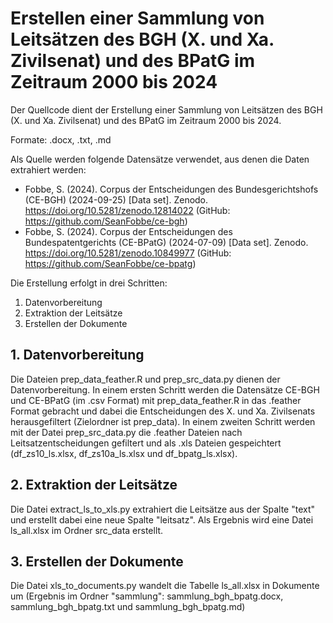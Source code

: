 # Erstellen einer Sammlung von Leitsätzen des BGH (X. und Xa. Zivilsenat) und des BPatG im Zeitraum 2000 bis 2024

Der Quellcode dient der Erstellung einer Sammlung von Leitsätzen des BGH (X. und Xa. Zivilsenat) und des BPatG im Zeitraum 2000 bis 2024.

Formate: .docx, .txt, .md

Als Quelle werden folgende Datensätze verwendet, aus denen die Daten extrahiert werden:

- Fobbe, S. (2024). Corpus der Entscheidungen des Bundesgerichtshofs (CE-BGH) (2024-09-25) [Data set]. Zenodo. https://doi.org/10.5281/zenodo.12814022 (GitHub: https://github.com/SeanFobbe/ce-bgh)
- Fobbe, S. (2024). Corpus der Entscheidungen des Bundespatentgerichts (CE-BPatG) (2024-07-09) [Data set]. Zenodo. https://doi.org/10.5281/zenodo.10849977 (GitHub: https://github.com/SeanFobbe/ce-bpatg)

Die Erstellung erfolgt in drei Schritten:

1. Datenvorbereitung
2. Extraktion der Leitsätze
3. Erstellen der Dokumente

## 1. Datenvorbereitung
Die Dateien prep_data_feather.R und prep_src_data.py dienen der Datenvorbereitung. In einem ersten Schritt werden die Datensätze CE-BGH und CE-BPatG (im .csv Format) mit prep_data_feather.R in das .feather Format gebracht und dabei die Entscheidungen des X. und Xa. Zivilsenats herausgefiltert (Zielordner ist prep_data). In einem zweiten Schritt werden mit der Datei prep_src_data.py die .feather Dateien nach Leitsatzentscheidungen gefiltert und als .xls Dateien gespeichtert (df_zs10_ls.xlsx, df_zs10a_ls.xlsx und df_bpatg_ls.xlsx).

## 2. Extraktion der Leitsätze
Die Datei extract_ls_to_xls.py extrahiert die Leitsätze aus der Spalte "text" und erstellt dabei eine neue Spalte "leitsatz". Als Ergebnis wird eine Datei ls_all.xlsx im Ordner src_data erstellt.

## 3. Erstellen der Dokumente
Die Datei xls_to_documents.py wandelt die Tabelle ls_all.xlsx in Dokumente um (Ergebnis im Ordner "sammlung": sammlung_bgh_bpatg.docx, sammlung_bgh_bpatg.txt und sammlung_bgh_bpatg.md)

